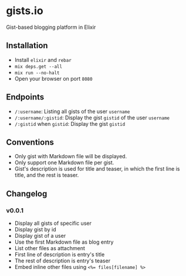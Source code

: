gists.io
========

Gist-based blogging platform in Elixir

## Installation

* Install `elixir` and `rebar`
* `mix deps.get --all`
* `mix run --no-halt`
* Open your browser on port `8080`

## Endpoints

* `/:username`: Listing all gists of the user `username`
* `/:username/:gistid`: Display the gist `gistid` of the user `username`
* `/:gistid` when `gistid`: Display the gist `gistid`

## Conventions

* Only gist with Markdown file will be displayed.
* Only support one Markdown file per gist.
* Gist's description is used for title and teaser, in which the first line is title, and the rest is teaser.

## Changelog

### v0.0.1

* Display all gists of specific user
* Display gist by id
* Display gist of a user
* Use the first Markdown file as blog entry
* List other files as attachment
* First line of description is entry's title
* The rest of description is entry's teaser
* Embed inline other files using `<%= files[filename] %>`

